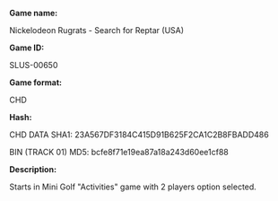 **Game name:**

Nickelodeon Rugrats - Search for Reptar (USA)

**Game ID:**

SLUS-00650

**Game format:**

CHD

**Hash:**

CHD DATA SHA1: 23A567DF3184C415D91B625F2CA1C2B8FBADD486

BIN (TRACK 01) MD5: bcfe8f71e19ea87a18a243d60ee1cf88

**Description:**

Starts in Mini Golf "Activities" game with 2 players option selected.